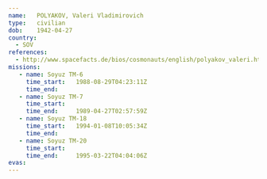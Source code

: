 ```yaml
---
name:	POLYAKOV, Valeri Vladimirovich 
type:	civilian
dob:	1942-04-27
country:
  - SOV
references:
  - http://www.spacefacts.de/bios/cosmonauts/english/polyakov_valeri.htm
missions:
   - name: Soyuz TM-6
     time_start:   1988-08-29T04:23:11Z
     time_end:     
   - name: Soyuz TM-7
     time_start:   
     time_end:     1989-04-27T02:57:59Z
   - name: Soyuz TM-18
     time_start:   1994-01-08T10:05:34Z
     time_end:     
   - name: Soyuz TM-20
     time_start:   
     time_end:     1995-03-22T04:04:06Z
evas:
---
```

